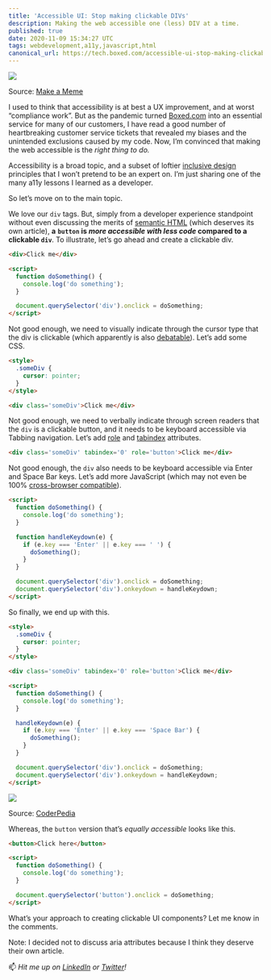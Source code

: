 ```yaml
---
title: 'Accessible UI: Stop making clickable DIVs'
description: Making the web accessible one (less) DIV at a time.
published: true
date: 2020-11-09 15:34:27 UTC
tags: webdevelopment,a11y,javascript,html
canonical_url: https://tech.boxed.com/accessible-ui-stop-making-clickable-divs-264115938716
---
```


![](https://cdn-images-1.medium.com/max/600/1*1rz1gDWrCac6zYoUnleaaQ.jpeg)<figcaption>Source: <a href="https://makeameme.org/meme/div-tags-div">Make a Meme</a></figcaption>

I used to think that accessibility is at best a UX improvement, and at worst “compliance work”. But as the pandemic turned [Boxed.com](https://www.boxed.com) into an essential service for many of our customers, I have read a good number of heartbreaking customer service tickets that revealed my biases and the unintended exclusions caused by my code. Now, I’m convinced that making the web accessible is the _right thing to do._

Accessibility is a broad topic, and a subset of loftier [inclusive design](https://www.microsoft.com/design/inclusive/) principles that I won’t pretend to be an expert on. I’m just sharing one of the many a11y lessons I learned as a developer.

So let’s move on to the main topic.

We love our `div` tags. But, simply from a developer experience standpoint without even discussing the merits of [semantic HTML](https://developer.mozilla.org/en-US/docs/Glossary/Semantics#Semantics_in_HTML) (which deserves its own article), **a**  **`button` is _more accessible with less code_ compared to a clickable `div`**. To illustrate, let’s go ahead and create a clickable div.

```html
<div>Click me</div>

<script>
  function doSomething() {
    console.log('do something'); 
  }

  document.querySelector('div').onclick = doSomething;
</script>
```

Not good enough, we need to visually indicate through the cursor type that the div is clickable (which apparently is also [debatable](https://medium.com/simple-human/buttons-shouldnt-have-a-hand-cursor-b11e99ca374b)). Let’s add some CSS.

```html
<style>
  .someDiv {
    cursor: pointer;
  }
</style>

<div class='someDiv'>Click me</div>
```

Not good enough, we need to verbally indicate through screen readers that the `div` is a clickable button, and it needs to be keyboard accessible via Tabbing navigation. Let’s add [role](https://developer.mozilla.org/en-US/docs/Web/Accessibility/ARIA/Roles/button_role) and [tabindex](https://developer.mozilla.org/en-US/docs/Web/HTML/Global_attributes/tabindex) attributes.

```html
<div class='someDiv' tabindex='0' role='button'>Click me</div>
```

Not good enough, the `div` also needs to be keyboard accessible via Enter and Space Bar keys. Let’s add more JavaScript (which may not even be 100% [cross-browser compatible](https://developer.mozilla.org/en-US/docs/Web/API/KeyboardEvent/key/Key_Values#Whitespace_keys)).

```html
<script>
  function doSomething() {
    console.log('do something'); 
  }

  function handleKeydown(e) {
    if (e.key === 'Enter' || e.key === ' ') {
      doSomething();
    }
  }

  document.querySelector('div').onclick = doSomething;
  document.querySelector('div').onkeydown = handleKeydown;
</script>
```

So finally, we end up with this.

```html
<style>
  .someDiv {
    cursor: pointer;
  }
</style>

<div class='someDiv' tabindex='0' role='button'>Click me</div>

<script>
  function doSomething() {
    console.log('do something'); 
  }

  handleKeydown(e) {
    if (e.key === 'Enter' || e.key === 'Space Bar') {
      doSomething();
    }
  }

  document.querySelector('div').onclick = doSomething;
  document.querySelector('div').onkeydown = handleKeydown;
</script>
```

![](https://cdn-images-1.medium.com/max/894/1*mQeROU_hw38oCDgFGZnzLw.jpeg)<figcaption>Source: <a href="https://www.thecoderpedia.com/blog/programming-memes/">CoderPedia</a></figcaption>

Whereas, the `button` version that’s _equally accessible_ looks like this.

```html
<button>Click here</button>

<script>
  function doSomething() {
    console.log('do something'); 
  }

  document.querySelector('button').onclick = doSomething;
</script>
```

What’s your approach to creating clickable UI components? Let me know in the comments.

Note: I decided not to discuss aria attributes because I think they deserve their own article.

📫 _Hit me up on_ [_LinkedIn_](https://www.linkedin.com/in/suhanwijaya/) _or_ [_Twitter_](https://twitter.com/suhanw)_!_
